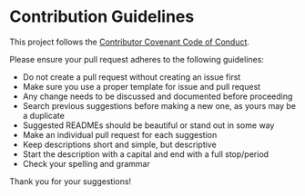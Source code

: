 <!---
Template: Generic contribution guidelines
--->
# Contribution Guidelines

This project follows the [Contributor Covenant Code of Conduct](https://www.contributor-covenant.org/version/1/4/code-of-conduct.html).

Please ensure your pull request adheres to the following guidelines:

- Do not create a pull request without creating an issue first
- Make sure you use a proper template for issue and pull request
- Any change needs to be discussed and documented before proceeding
- Search previous suggestions before making a new one, as yours may be a duplicate
- Suggested READMEs should be beautiful or stand out in some way
- Make an individual pull request for each suggestion
- Keep descriptions short and simple, but descriptive
- Start the description with a capital and end with a full stop/period
- Check your spelling and grammar

Thank you for your suggestions!

